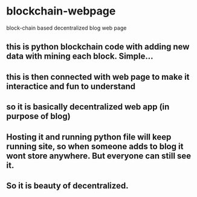 # blockchain-webpage
block-chain based decentralized blog web page

## this is python blockchain code with adding new data with mining each block. Simple...
## this is then connected with web page to make it interactice and fun to understand
## so it is basically decentralized web app (in purpose of blog)

## Hosting it and running python file will keep running site, so when someone adds to blog it wont store anywhere. But everyone can still see it.
## So it is beauty of decentralized.
